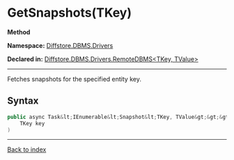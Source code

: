 # GetSnapshots(TKey)

**Method**

**Namespace:** [Diffstore.DBMS.Drivers](Diffstore.DBMS.Drivers.md)

**Declared in:** [Diffstore.DBMS.Drivers.RemoteDBMS&lt;TKey, TValue&gt;](Diffstore.DBMS.Drivers.RemoteDBMS{TKey,TValue}.md)

------



Fetches snapshots for the specified entity key.


## Syntax

```csharp
public async Task&lt;IEnumerable&lt;Snapshot&lt;TKey, TValue&gt;&gt;&gt; GetSnapshots(
	TKey key
)
```

------

[Back to index](index.md)